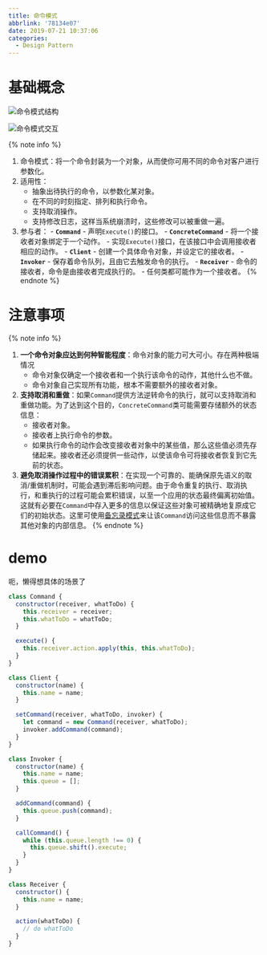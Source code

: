 ```yaml
---
title: 命令模式
abbrlink: '78134e07'
date: 2019-07-21 10:37:06
categories:
  - Design Pattern
---
```


# 基础概念

![命令模式结构](https://blog-images-1258719270.cos.ap-shanghai.myqcloud.com/%E8%AE%BE%E8%AE%A1%E6%A8%A1%E5%BC%8F/%E5%91%BD%E4%BB%A4%E6%A8%A1%E5%BC%8F/%E5%91%BD%E4%BB%A4%E6%A8%A1%E5%BC%8F%E7%BB%93%E6%9E%84.png)

![命令模式交互](https://blog-images-1258719270.cos.ap-shanghai.myqcloud.com/%E8%AE%BE%E8%AE%A1%E6%A8%A1%E5%BC%8F/%E5%91%BD%E4%BB%A4%E6%A8%A1%E5%BC%8F/%E5%91%BD%E4%BB%A4%E6%A8%A1%E5%BC%8F%E4%BA%A4%E4%BA%92.png)

{% note info %}

1. 命令模式：将一个命令封装为一个对象，从而使你可用不同的命令对客户进行参数化。
2. 适用性：
   - 抽象出待执行的命令，以参数化某对象。
   - 在不同的时刻指定、排列和执行命令。
   - 支持取消操作。
   - 支持修改日志，这样当系统崩溃时，这些修改可以被重做一遍。
3. 参与者： - **`Command`** - 声明`Execute()`的接口。 - **`ConcreteCommand`** - 将一个接收者对象绑定于一个动作。 - 实现`Execute()`接口，在该接口中会调用接收者相应的动作。 - **`Client`** - 创建一个具体命令对象，并设定它的接收者。 - **`Invoker`** - 保存着命令队列，且由它去触发命令的执行。 - **`Receiver`** - 命令的接收者，命令是由接收者完成执行的。 - 任何类都可能作为一个接收者。
   {% endnote %}

# 注意事项

{% note info %}

1. **一个命令对象应达到何种智能程度**：命令对象的能力可大可小。存在两种极端情况
   - 命令对象仅确定一个接收者和一个执行该命令的动作，其他什么也不做。
   - 命令对象自己实现所有功能，根本不需要额外的接收者对象。
2. **支持取消和重做**：如果`Command`提供方法逆转命令的执行，就可以支持取消和重做功能。为了达到这个目的，`ConcreteCommand`类可能需要存储额外的状态信息：
   - 接收者对象。
   - 接收者上执行命令的参数。
   - 如果执行命令的动作会改变接收者对象中的某些值，那么这些值必须先存储起来。接收者还必须提供一些动作，以使该命令可将接收者恢复到它先前的状态。
3. **避免取消操作过程中的错误累积**：在实现一个可靠的、能确保原先语义的取消/重做机制时，可能会遇到滞后影响问题。由于命令重复的执行、取消执行，和重执行的过程可能会累积错误，以至一个应用的状态最终偏离初始值。这就有必要在`Command`中存入更多的信息以保证这些对象可被精确地复原成它们的初始状态。这里可使用[备忘录模式](https://aadonkeyz.com/posts/c3176455/)来让该`Command`访问这些信息而不暴露其他对象的内部信息。
   {% endnote %}

# demo

呃，懒得想具体的场景了

```js
class Command {
  constructor(receiver, whatToDo) {
    this.receiver = receiver;
    this.whatToDo = whatToDo;
  }

  execute() {
    this.receiver.action.apply(this, this.whatToDo);
  }
}

class Client {
  constructor(name) {
    this.name = name;
  }

  setCommand(receiver, whatToDo, invoker) {
    let command = new Command(receiver, whatToDo);
    invoker.addCommand(command);
  }
}

class Invoker {
  constructor(name) {
    this.name = name;
    this.queue = [];
  }

  addCommand(command) {
    this.queue.push(command);
  }

  callCommand() {
    while (this.queue.length !== 0) {
      this.queue.shift().execute;
    }
  }
}

class Receiver {
  constructor() {
    this.name = name;
  }

  action(whatToDo) {
    // do whatToDo
  }
}
```
